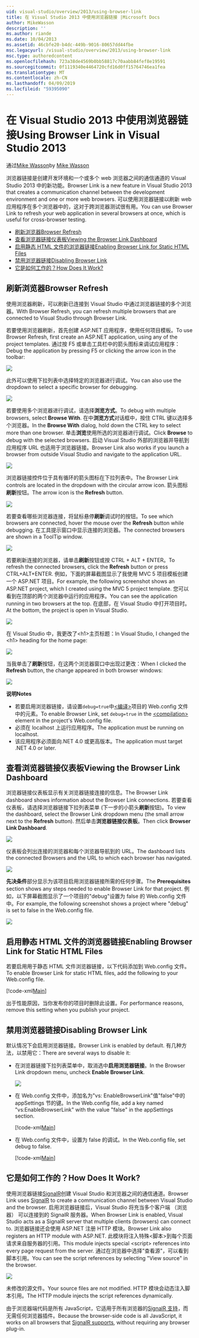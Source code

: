 ```yaml
---
uid: visual-studio/overview/2013/using-browser-link
title: 在 Visual Studio 2013 中使用浏览器链接 |Microsoft Docs
author: MikeWasson
description: ''
ms.author: riande
ms.date: 10/04/2013
ms.assetid: 46cbfe20-b4dc-449b-9016-80657dd44fbe
msc.legacyurl: /visual-studio/overview/2013/using-browser-link
msc.type: authoredcontent
ms.openlocfilehash: 723a38de4569b0bb58817c70aabb84fef8e19591
ms.sourcegitcommit: 0f1119340e4464720cfd16d0ff15764746ea1fea
ms.translationtype: MT
ms.contentlocale: zh-CN
ms.lasthandoff: 04/09/2019
ms.locfileid: "59395090"
---
```

# <a name="using-browser-link-in-visual-studio-2013"></a><span data-ttu-id="a79d0-102">在 Visual Studio 2013 中使用浏览器链接</span><span class="sxs-lookup"><span data-stu-id="a79d0-102">Using Browser Link in Visual Studio 2013</span></span>

<span data-ttu-id="a79d0-103">通过[Mike Wasson](https://github.com/MikeWasson)</span><span class="sxs-lookup"><span data-stu-id="a79d0-103">by [Mike Wasson](https://github.com/MikeWasson)</span></span>

<span data-ttu-id="a79d0-104">浏览器链接是创建开发环境和一个或多个 web 浏览器之间的通信通道的 Visual Studio 2013 中的新功能。</span><span class="sxs-lookup"><span data-stu-id="a79d0-104">Browser Link is a new feature in Visual Studio 2013 that creates a communication channel between the development environment and one or more web browsers.</span></span> <span data-ttu-id="a79d0-105">可以使用浏览器链接以刷新 web 应用程序在多个浏览器中的，这对于跨浏览器测试很有用。</span><span class="sxs-lookup"><span data-stu-id="a79d0-105">You can use Browser Link to refresh your web application in several browsers at once, which is useful for cross-browser testing.</span></span>

- [<span data-ttu-id="a79d0-106">刷新浏览器</span><span class="sxs-lookup"><span data-stu-id="a79d0-106">Browser Refresh</span></span>](#browser-refresh)
- [<span data-ttu-id="a79d0-107">查看浏览器链接仪表板</span><span class="sxs-lookup"><span data-stu-id="a79d0-107">Viewing the Browser Link Dashboard</span></span>](#dashboard)
- [<span data-ttu-id="a79d0-108">启用静态 HTML 文件的浏览器链接</span><span class="sxs-lookup"><span data-stu-id="a79d0-108">Enabling Browser Link for Static HTML Files</span></span>](#static-html)
- [<span data-ttu-id="a79d0-109">禁用浏览器链接</span><span class="sxs-lookup"><span data-stu-id="a79d0-109">Disabling Browser Link</span></span>](#disabling)
- [<span data-ttu-id="a79d0-110">它是如何工作的？</span><span class="sxs-lookup"><span data-stu-id="a79d0-110">How Does It Work?</span></span>](#how-it-works)

<a id="browser-refresh"></a>
## <a name="browser-refresh"></a><span data-ttu-id="a79d0-111">刷新浏览器</span><span class="sxs-lookup"><span data-stu-id="a79d0-111">Browser Refresh</span></span>

<span data-ttu-id="a79d0-112">使用浏览器刷新，可以刷新已连接到 Visual Studio 中通过浏览器链接的多个浏览器。</span><span class="sxs-lookup"><span data-stu-id="a79d0-112">With Browser Refresh, you can refresh multiple browsers that are connected to Visual Studio through Browser Link.</span></span>

<span data-ttu-id="a79d0-113">若要使用浏览器刷新，首先创建 ASP.NET 应用程序，使用任何项目模板。</span><span class="sxs-lookup"><span data-stu-id="a79d0-113">To use Browser Refresh, first create an ASP.NET application, using any of the project templates.</span></span> <span data-ttu-id="a79d0-114">通过按 F5 或单击工具栏中的箭头图标来调试应用程序：</span><span class="sxs-lookup"><span data-stu-id="a79d0-114">Debug the application by pressing F5 or clicking the arrow icon in the toolbar:</span></span>

![](using-browser-link/_static/image1.png)

<span data-ttu-id="a79d0-115">此外可以使用下拉列表中选择特定的浏览器进行调试。</span><span class="sxs-lookup"><span data-stu-id="a79d0-115">You can also use the dropdown to select a specific browser for debugging.</span></span>

![](using-browser-link/_static/image2.png)

<span data-ttu-id="a79d0-116">若要使用多个浏览器进行调试，请选择**浏览方式**。</span><span class="sxs-lookup"><span data-stu-id="a79d0-116">To debug with multiple browsers, select **Browse With**.</span></span> <span data-ttu-id="a79d0-117">在中**浏览方式**对话框中，按住 CTRL 键以选择多个浏览器。</span><span class="sxs-lookup"><span data-stu-id="a79d0-117">In the **Browse With** dialog, hold down the CTRL key to select more than one browser.</span></span> <span data-ttu-id="a79d0-118">单击**浏览**使用所选的浏览器进行调试。</span><span class="sxs-lookup"><span data-stu-id="a79d0-118">Click **Browse** to debug with the selected browsers.</span></span> <span data-ttu-id="a79d0-119">启动 Visual Studio 外部的浏览器并导航到应用程序 URL 也适用于浏览器链接。</span><span class="sxs-lookup"><span data-stu-id="a79d0-119">Browser Link also works if you launch a browser from outside Visual Studio and navigate to the application URL.</span></span>

![](using-browser-link/_static/image3.png)

<span data-ttu-id="a79d0-120">浏览器链接控件位于具有循环的箭头图标在下拉列表中。</span><span class="sxs-lookup"><span data-stu-id="a79d0-120">The Browser Link controls are located in the dropdown with the circular arrow icon.</span></span> <span data-ttu-id="a79d0-121">箭头图标**刷新**按钮。</span><span class="sxs-lookup"><span data-stu-id="a79d0-121">The arrow icon is the **Refresh** button.</span></span>

![](using-browser-link/_static/image4.png)

<span data-ttu-id="a79d0-122">若要查看哪些浏览器连接，将鼠标悬停**刷新**调试时的按钮。</span><span class="sxs-lookup"><span data-stu-id="a79d0-122">To see which browsers are connected, hover the mouse over the **Refresh** button while debugging.</span></span> <span data-ttu-id="a79d0-123">在工具提示窗口中显示连接的浏览器。</span><span class="sxs-lookup"><span data-stu-id="a79d0-123">The connected browsers are shown in a ToolTip window.</span></span>

![](using-browser-link/_static/image5.png)

<span data-ttu-id="a79d0-124">若要刷新连接的浏览器，请单击**刷新**按钮或按 CTRL + ALT + ENTER。</span><span class="sxs-lookup"><span data-stu-id="a79d0-124">To refresh the connected browsers, click the **Refresh** button or press CTRL+ALT+ENTER.</span></span> <span data-ttu-id="a79d0-125">例如，下面的屏幕截图显示了我使用 MVC 5 项目模板创建一个 ASP.NET 项目。</span><span class="sxs-lookup"><span data-stu-id="a79d0-125">For example, the following screenshot shows an ASP.NET project, which I created using the MVC 5 project template.</span></span> <span data-ttu-id="a79d0-126">您可以看到在顶部的两个浏览器中运行的应用程序。</span><span class="sxs-lookup"><span data-stu-id="a79d0-126">You can see the application running in two browsers at the top.</span></span> <span data-ttu-id="a79d0-127">在底部，在 Visual Studio 中打开项目时。</span><span class="sxs-lookup"><span data-stu-id="a79d0-127">At the bottom, the project is open in Visual Studio.</span></span>

![](using-browser-link/_static/image6.png)

<span data-ttu-id="a79d0-128">在 Visual Studio 中，我更改了&lt;h1&gt;主页标题：</span><span class="sxs-lookup"><span data-stu-id="a79d0-128">In Visual Studio, I changed the &lt;h1&gt; heading for the home page:</span></span>

![](using-browser-link/_static/image7.png)

<span data-ttu-id="a79d0-129">当我单击了**刷新**按钮，在这两个浏览器窗口中出现过更改：</span><span class="sxs-lookup"><span data-stu-id="a79d0-129">When I clicked the **Refresh** button, the change appeared in both browser windows:</span></span>

![](using-browser-link/_static/image8.png)

**<span data-ttu-id="a79d0-130">说明</span><span class="sxs-lookup"><span data-stu-id="a79d0-130">Notes</span></span>**

- <span data-ttu-id="a79d0-131">若要启用浏览器链接，请设置`debug=true`中[&lt;编译&gt;](https://msdn.microsoft.com/library/s10awwz0(v=vs.85).aspx)项目的 Web.config 文件中的元素。</span><span class="sxs-lookup"><span data-stu-id="a79d0-131">To enable Browser Link, set `debug=true` in the [&lt;compilation&gt;](https://msdn.microsoft.com/library/s10awwz0(v=vs.85).aspx) element in the project's Web.config file.</span></span>
- <span data-ttu-id="a79d0-132">必须在 localhost 上运行应用程序。</span><span class="sxs-lookup"><span data-stu-id="a79d0-132">The application must be running on localhost.</span></span>
- <span data-ttu-id="a79d0-133">该应用程序必须面向.NET 4.0 或更高版本。</span><span class="sxs-lookup"><span data-stu-id="a79d0-133">The application must target .NET 4.0 or later.</span></span>

<a id="dashboard"></a>
## <a name="viewing-the-browser-link-dashboard"></a><span data-ttu-id="a79d0-134">查看浏览器链接仪表板</span><span class="sxs-lookup"><span data-stu-id="a79d0-134">Viewing the Browser Link Dashboard</span></span>

<span data-ttu-id="a79d0-135">浏览器链接仪表板显示有关浏览器链接连接的信息。</span><span class="sxs-lookup"><span data-stu-id="a79d0-135">The Browser Link dashboard shows information about the Browser Link connections.</span></span> <span data-ttu-id="a79d0-136">若要查看仪表板，请选择浏览器链接下拉列表菜单 (下一步的小箭头**刷新**按钮)。</span><span class="sxs-lookup"><span data-stu-id="a79d0-136">To view the dashboard, select the Browser Link dropdown menu (the small arrow next to the **Refresh** button).</span></span> <span data-ttu-id="a79d0-137">然后单击**浏览器链接仪表板**。</span><span class="sxs-lookup"><span data-stu-id="a79d0-137">Then click **Browser Link Dashboard**.</span></span>

![](using-browser-link/_static/image9.png)

<span data-ttu-id="a79d0-138">仪表板会列出连接的浏览器和每个浏览器导航到的 URL。</span><span class="sxs-lookup"><span data-stu-id="a79d0-138">The dashboard lists the connected Browsers and the URL to which each browser has navigated.</span></span>

![](using-browser-link/_static/image10.png)

<span data-ttu-id="a79d0-139">**先决条件**部分显示为该项目启用浏览器链接所需的任何步骤。</span><span class="sxs-lookup"><span data-stu-id="a79d0-139">The **Prerequisites** section shows any steps needed to enable Browser Link for that project.</span></span> <span data-ttu-id="a79d0-140">例如，以下屏幕截图显示了一个项目的"debug"设置为 false 的 Web.config 文件中。</span><span class="sxs-lookup"><span data-stu-id="a79d0-140">For example, the following screenshot shows a project where "debug" is set to false in the Web.config file.</span></span>

![](using-browser-link/_static/image11.png)

<a id="static-html"></a>
## <a name="enabling-browser-link-for-static-html-files"></a><span data-ttu-id="a79d0-141">启用静态 HTML 文件的浏览器链接</span><span class="sxs-lookup"><span data-stu-id="a79d0-141">Enabling Browser Link for Static HTML Files</span></span>

<span data-ttu-id="a79d0-142">若要启用用于静态 HTML 文件浏览器链接，以下代码添加到 Web.config 文件。</span><span class="sxs-lookup"><span data-stu-id="a79d0-142">To enable Browser Link for static HTML files, add the following to your Web.config file.</span></span>

[!code-xml[Main](using-browser-link/samples/sample1.xml)]

<span data-ttu-id="a79d0-143">出于性能原因，当你发布你的项目时删除此设置。</span><span class="sxs-lookup"><span data-stu-id="a79d0-143">For performance reasons, remove this setting when you publish your project.</span></span>

<a id="disabling"></a>
## <a name="disabling-browser-link"></a><span data-ttu-id="a79d0-144">禁用浏览器链接</span><span class="sxs-lookup"><span data-stu-id="a79d0-144">Disabling Browser Link</span></span>

<span data-ttu-id="a79d0-145">默认情况下会启用浏览器链接。</span><span class="sxs-lookup"><span data-stu-id="a79d0-145">Browser Link is enabled by default.</span></span> <span data-ttu-id="a79d0-146">有几种方法，以禁用它：</span><span class="sxs-lookup"><span data-stu-id="a79d0-146">There are several ways to disable it:</span></span>

- <span data-ttu-id="a79d0-147">在浏览器链接下拉列表菜单中，取消选中**启用浏览器链接**。</span><span class="sxs-lookup"><span data-stu-id="a79d0-147">In the Browser Link dropdown menu, uncheck **Enable Browser Link**.</span></span> 

    ![](using-browser-link/_static/image12.png)
- <span data-ttu-id="a79d0-148">在 Web.config 文件中，添加名为"vs: EnableBrowserLink"值"false"中的 appSettings 节的键。</span><span class="sxs-lookup"><span data-stu-id="a79d0-148">In the Web.config file, add a key named "vs:EnableBrowserLink" with the value "false" in the appSettings section.</span></span> 

    [!code-xml[Main](using-browser-link/samples/sample2.xml)]
- <span data-ttu-id="a79d0-149">在 Web.config 文件中，设置为 false 的调试。</span><span class="sxs-lookup"><span data-stu-id="a79d0-149">In the Web.config file, set debug to false.</span></span> 

    [!code-xml[Main](using-browser-link/samples/sample3.xml)]

<a id="how-it-works"></a>
## <a name="how-does-it-work"></a><span data-ttu-id="a79d0-150">它是如何工作的？</span><span class="sxs-lookup"><span data-stu-id="a79d0-150">How Does It Work?</span></span>

<span data-ttu-id="a79d0-151">使用浏览器链接[SignalR](../../../signalr/index.md)创建 Visual Studio 和浏览器之间的通信通道。</span><span class="sxs-lookup"><span data-stu-id="a79d0-151">Browser Link uses [SignalR](../../../signalr/index.md) to create a communication channel between Visual Studio and the browser.</span></span> <span data-ttu-id="a79d0-152">启用浏览器链接后，Visual Studio 将充当多个客户端 （浏览器） 可以连接到的 SignalR 服务器。</span><span class="sxs-lookup"><span data-stu-id="a79d0-152">When Browser Link is enabled, Visual Studio acts as a SignalR server that multiple clients (browsers) can connect to.</span></span> <span data-ttu-id="a79d0-153">浏览器链接还会使用 ASP.NET 注册 HTTP 模块。</span><span class="sxs-lookup"><span data-stu-id="a79d0-153">Browser Link also registers an HTTP module with ASP.NET.</span></span> <span data-ttu-id="a79d0-154">此模块将注入特殊&lt;脚本&gt;到每个页面请求来自服务器的引用。</span><span class="sxs-lookup"><span data-stu-id="a79d0-154">This module injects special &lt;script&gt; references into every page request from the server.</span></span> <span data-ttu-id="a79d0-155">通过在浏览器中选择"查看源"，可以看到脚本引用。</span><span class="sxs-lookup"><span data-stu-id="a79d0-155">You can see the script references by selecting "View source" in the browser.</span></span>

![](using-browser-link/_static/image13.png)

<span data-ttu-id="a79d0-156">未修改的源文件。</span><span class="sxs-lookup"><span data-stu-id="a79d0-156">Your source files are not modified.</span></span> <span data-ttu-id="a79d0-157">HTTP 模块会动态注入脚本引用。</span><span class="sxs-lookup"><span data-stu-id="a79d0-157">The HTTP module injects the script references dynamically.</span></span>

<span data-ttu-id="a79d0-158">由于浏览器端代码是所有 JavaScript，它适用于所有浏览器的[SignalR 支持](../../../signalr/overview/getting-started/supported-platforms.md)，而无需任何浏览器插件。</span><span class="sxs-lookup"><span data-stu-id="a79d0-158">Because the browser-side code is all JavaScript, it works on all browsers that [SignalR supports](../../../signalr/overview/getting-started/supported-platforms.md), without requiring any browser plug-in.</span></span>
